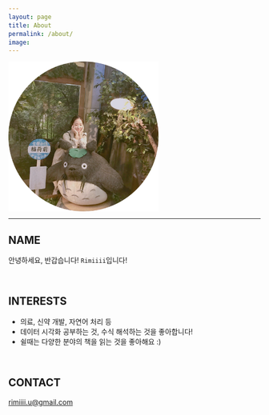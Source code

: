 ```yaml
---
layout: page
title: About
permalink: /about/
image:
---
```


<img src="/assets/img/profile_cropped.png" width="300px" align="center">

***

## NAME

안녕하세요, 반갑습니다! `Rimiiii`입니다!

<br>

## INTERESTS

- 의료, 신약 개발, 자연어 처리 등
- 데이터 시각화 공부하는 것, 수식 해석하는 것을 좋아합니다!
- 쉴때는 다양한 분야의 책을 읽는 것을 좋아해요 :)

<br>

## CONTACT

rimiiii.u@gmail.com
